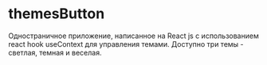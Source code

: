 # themesButton
Одностраничное приложение, написанное на React js с использованием react hook useContext для управления темами. Доступно три темы - светлая, темная и веселая.
